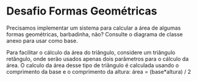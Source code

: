 # Desafio Formas Geométricas

Precisamos implementar um sistema para calcular a área de algumas formas geométricas, barbadinha, não?
Consulte o diagrama de classe anexo para usar como base.

Para facilitar o cálculo da área do triângulo, considere um triângulo retângulo, onde serão usados apenas dois parâmetros para o cálculo da área.
O calculo da área desse tipo de triângulo é  calculada usando o comprimento da base e o comprimento da altura:
área = (base*altura) / 2​